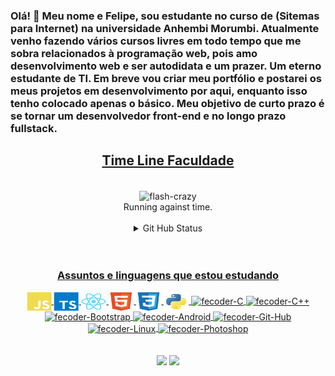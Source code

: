 ### Olá! 👋 Meu nome e Felipe, sou estudante no curso de (Sitemas para Internet) na universidade Anhembi Morumbi. Atualmente venho fazendo vários cursos livres em todo tempo que me sobra relacionados à programação web, pois amo desenvolvimento web e ser autodidata e um prazer. Um eterno estudante de TI. Em breve vou criar meu portfólio e postarei os meus projetos em desenvolvimento por aqui, enquanto isso tenho colocado apenas o básico. Meu objetivo de curto prazo é se tornar um desenvolvedor front-end e no longo prazo fullstack.
 
<a href="https://github.com/fecodebr/graduacao-time-line"><h2 align="center">Time Line Faculdade</h2></a>

<div align="center">
<br>
 <div>
 <center>
    <img align="center" alt="flash-crazy" src="https://i.imgur.com/xYrQvLy.gif">
</center>

</div>
Running against time.
 <br>
<br>

<details>
        <summary>Git Hub Status </summary>
         

    
  <a href="https://github.com/fecodebr">
  <img height="180em" src="https://github-readme-stats.vercel.app/api?username=fecodebr&show_icons=true&theme=dark&include_all_commits=true&count_private=true"/>
  <img height="180em" src="https://github-readme-stats.vercel.app/api/top-langs/?username=fecodebr&layout=compact&langs_count=7&theme=dark"/>
</div>

<div style="display: inline_block"><br>
  <br>
<h3 align="center"> Assuntos e linguagens que estou estudando </h3>

<div align="center">
  <img align="center" alt="fecodebr-Js" height="30" width="40" src="https://raw.githubusercontent.com/devicons/devicon/master/icons/javascript/javascript-plain.svg">
  <img align="center" alt="fecodebr-Ts" height="30" width="40" src="https://raw.githubusercontent.com/devicons/devicon/master/icons/typescript/typescript-plain.svg">
  <img align="center" alt="fecodebr-React" height="30" width="40" src="https://raw.githubusercontent.com/devicons/devicon/master/icons/react/react-original.svg">
  <img align="center" alt="fecodebr-HTML" height="30" width="40" src="https://raw.githubusercontent.com/devicons/devicon/master/icons/html5/html5-original.svg">
  <img align="center" alt="fecoder-CSS" height="30" width="40" src="https://raw.githubusercontent.com/devicons/devicon/master/icons/css3/css3-original.svg">
  <img align="center" alt="fecoder-Python" height="30" width="40" src="https://raw.githubusercontent.com/devicons/devicon/master/icons/python/python-original.svg">
  <img align="center" alt="fecoder-C" height="30" width="40" src="https://cdn.jsdelivr.net/gh/devicons/devicon/icons/c/c-original.svg">
  <img align="center" alt="fecoder-C++" height="30" width="40" src="https://cdn.jsdelivr.net/gh/devicons/devicon/icons/cplusplus/cplusplus-original.svg">
  <img align="center" alt="fecoder-Bootstrap" height="30" width="40" src="https://cdn.jsdelivr.net/gh/devicons/devicon/icons/bootstrap/bootstrap-original.svg">  
  <img align="center" alt="fecoder-Android" height="30" width="40" src="https://cdn.jsdelivr.net/gh/devicons/devicon/icons/android/android-original.svg">
  <img align="center" alt="fecoder-Git-Hub" height="30" width="40" src="https://cdn.jsdelivr.net/gh/devicons/devicon/icons/github/github-original.svg">
  <img align="center" alt="fecoder-Linux" height="30" width="40" src="https://cdn.jsdelivr.net/gh/devicons/devicon/icons/linux/linux-original.svg">
  <img align="center" alt="fecoder-Photoshop" height="30" width="40" src="https://cdn.jsdelivr.net/gh/devicons/devicon/icons/photoshop/photoshop-plain.svg">
  </div>        
</details>

<br>
<br>
<div align="center">
    <a href = "mailto:fecoder.dev@gmail.com"><img src="https://img.shields.io/badge/-Gmail-%23333?style=for-the-badge&logo=gmail&logoColor=white" target="_blank"></a>
  <a href="https://www.linkedin.com/in/nfss17/" target="_blank"><img src="https://img.shields.io/badge/-LinkedIn-%230077B5?style=for-the-badge&logo=linkedin&logoColor=white" target="_blank"></a> 
 
</div>
